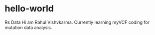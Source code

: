 # hello-world
Rs Data
Hi am Rahul Vishvkarma.
Currently learning myVCF coding for mutation data analysis.
